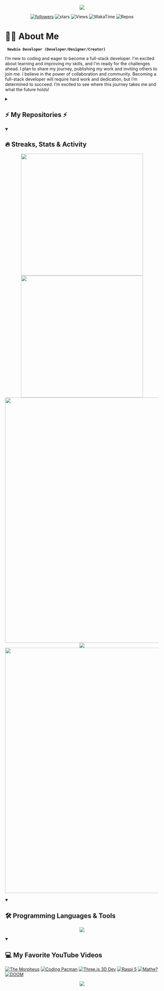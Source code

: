 <!-- Header Animated Image BEGIN -->
<p align="center">
    <img src="https://capsule-render.vercel.app/api?type=waving&height=300&color=000000&fontColor=FF0000&text=Welcome!&fontSize=90&animation=twinkling&fontAlignY=30&desc=I%20am%20Gylan%20Salih&descSize=30" />
</p>
<!-- Header Animated Image END -->


<!-- Social badges section -->
<!-- Badges with custom icons - https://github.com/DenverCoder1/custom-icon-badges -->
<!-- View counter - https://komarev.com -->
<!-- https://custom-icon-badges.demolab.com-->

<p align="center">
  <a href="https://github.com/GylanSalih?tab=followers">
    <img alt="followers" title="Follow me on Github" src="https://custom-icon-badges.demolab.com/github/followers/gylansalih?color=FF0000&logo=person-add&label=Follow&logoColor=white&style=for-the-badge&labelColor=000000"/></a>
    <img alt="stars" title="stars" src="https://custom-icon-badges.demolab.com/github/stars/gylansalih?color=FF0000&style=for-the-badge&logo=star&labelColor=000000"/>
    <img alt="Views" title="Views" src="https://komarev.com/ghpvc/?username=gylansalih&color=00000F&style=for-the-badge"/>
    <img alt="WakaTime" title="WakaTime" src="https://wakatime.com/badge/user/a7712081-caba-4e50-9f41-e59067e77902.svg?&logoColor=white&color=00000F&style=for-the-badge"/>
    <img alt="Repos" title="Repos" src="https://custom-icon-badges.demolab.com/badge/-Gylansalih.com-black?logo=package&style=for-the-badge&logoColor=white"/>
<p/>

<!-- About Me Text BEGIN -->
# 👨‍💻 About Me
**` Newbie Developer (Developer/Designer/Creator)`**

I’m new to coding and eager to become a full-stack developer. I'm excited about learning and improving my skills, and I'm ready for the challenges ahead. I plan to share my journey, publishing my work and inviting others to join me. I believe in the power of collaboration and community. Becoming a full-stack developer will require hard work and dedication, but I’m determined to succeed. I’m excited to see where this journey takes me and what the future holds!
<!-- About Me Text BEGIN -->

<details>
    <summary><h2>⚡ My Repositories ⚡</h2></summary>
<p align="center">
    <a href="https://github.com/GylanSalih/Website-Portfolio" target="_blank">
    <img alt="Portfolio" title="Portfolio" height="150" src="https://github-readme-stats.vercel.app/api/pin/?username=gylansalih&repo=Website-Portfolio&bg_color=000000&text_color=FFFFFF&hide_border=true&title_color=FF0000"/></a>
    <a href="https://github.com/GylanSalih/Slider-Template-Website" target="_blank">
    <img alt="Slider Template" title="Slider Template" height="150" src="https://github-readme-stats.vercel.app/api/pin/?username=gylansalih&repo=Slider-Template-Website&bg_color=000000&text_color=FFFFFF&hide_border=true&title_color=FF0000"/></a>
    <a href="https://github.com/GylanSalih/GylanSalih" target="_blank">
    <img alt="ReadMe.Design" title="ReadMe.Design" height="150" src="https://github-readme-stats.vercel.app/api/pin/?username=gylansalih&repo=GylanSalih&bg_color=000000&title_color=FF0000&text_color=FFFFFF&hide_border=true"/></a>
</details>



<details open>  
  <summary><h2>🔥 Streaks, Stats & Activity</h2></summary>
<p align="center">
    <!-- https://github.com/anuraghazra/github-readme-stats // Github Stats-->
    <img align="center" width="400" src="https://github-readme-stats.vercel.app/api?username=gylansalih&hide_border=true&title_color=FFFFFF&show_icons=true&icon_color=FF0000&ring_color=FF0000&bg_color=000000&text_color=FFFFFF" />
    <!-- https://github.com/DenverCoder1/github-readme-streak-stats // Streaks Stats -->
    <img align="center" width="400" src="https://streak-stats.demolab.com/?user=gylansalih&theme=highcontrast&currStreakNum=FF0000&card_height=205&ring=FF0000&fire=FF0000&border=000000&currStreakLabel=FF0000" />
    <br/>
    <!-- https://github.com/Ashutosh00710/github-readme-activity-graph // Graph-Koordinaten -->
<img width="805" src="https://github-readme-activity-graph.vercel.app/graph?username=gylansalih&theme=high-contrast&area_color=FF0000&area=true&point=FF0000&line=FF0000&hide_border=true&" />
    <!-- https://github.com/anuraghazra/github-readme-stats // Most Used Language-->
    <img align="center" src="https://github-readme-stats.vercel.app/api/top-langs/?username=gylansalih&layout=compact&text_color=FFFFFF&bg_color=000000&card_width=805&hide_border=true&title_color=FF0000" />
    <br/>
    <!-- https://github.com/anuraghazra/github-readme-stats // WakaTime Stats-->
<img align="center" width="805" src="https://github-readme-stats.vercel.app/api/wakatime?username=gylansalih&theme=midnight-purple&card_width=805&title_color=FF0000&bg_color=000000&layout=default&hide_border=true&text_color=FFFFFF" />
</p>
</details>

<details open> 
  <summary><h2>🛠️ Programming Languages & Tools</h2></summary>
    <p align="center">
<img align="center" src="https://skillicons.dev/icons?i=html,css,js,nodejs,php,py,tailwind,ubuntu,threejs,unreal,windows,stackoverflow,github,mysql,vscode,ps,raspberrypi,wordpress,xd,ai&perline=14" />
</p>
</details>

<details open> 
  <summary><h2>💻 My Favorite YouTube Videos</h2></summary>
   <p align="center">
       
<!-- BEGIN YOUTUBE-CARDS -->
[![The Morpheus](https://ytcards.demolab.com/?id=RLgAH_6PevU&tg&title=Morpheus+Reagiert+Cyberangriff&lang=en&timestamp=1636628400&background_color=%230d1117&title_color=%23ffffff&stats_color=%23dedede&max_title_lines=1&width=250&border_radius=5&duration=436 "new video")](https://www.youtube.com/watch?v=RLgAH_6PevU)
[![Coding Pacman](https://ytcards.demolab.com/?id=GXlckaGr0Eo&title=Coding+Pacman&lang=en&timestamp=1636628400&background_color=%230d1117&title_color=%23ffffff&stats_color=%23dedede&max_title_lines=1&width=250&border_radius=5&duration=436 "new video")](https://www.youtube.com/watch?v=GXlckaGr0Eo)
[![Three.js 3D Dev](https://ytcards.demolab.com/?id=FkowOdMjvYo&title=Develop+3D+Animated+Websites&lang=en&timestamp=1636628400&background_color=%230d1117&title_color=%23ffffff&stats_color=%23dedede&max_title_lines=1&width=250&border_radius=5&duration=436 "new video")](https://www.youtube.com/watch?v=FkowOdMjvYo&t=2353s)
[![Raspi 5](https://ytcards.demolab.com/?id=mO-ytowm3XU&tg&title=Raspi+5+Benchmarks&lang=en&timestamp=1636628400&background_color=%230d1117&title_color=%23ffffff&stats_color=%23dedede&max_title_lines=1&width=250&border_radius=5&duration=436 "new video")](https://www.youtube.com/watch?v=mO-ytowm3XU)
[![Mathe?](https://ytcards.demolab.com/?id=zc_kbyd98JY&tg&title=Mathe+in+der+Informatik&lang=en&timestamp=1636628400&background_color=%230d1117&title_color=%23ffffff&stats_color=%23dedede&max_title_lines=1&width=250&border_radius=5&duration=436 "new video")](https://www.youtube.com/watch?v=zc_kbyd98JY)
[![DOOM](https://ytcards.demolab.com/?id=ECqUrT7IdqQ&t=2611s&title=DOOM+Game+in+Python&lang=en&timestamp=1636628400&background_color=%230d1117&title_color=%23ffffff&stats_color=%23dedede&max_title_lines=1&width=250&border_radius=5&duration=436 "new video")](https://www.youtube.com/watch?v=ECqUrT7IdqQ&t=2611s)
<!-- END YOUTUBE-CARDS -->
</p>
</details>



<!-- Footer Animated Image -->
<p align="center">
    <img src="https://capsule-render.vercel.app/api?type=waving&height=300&color=000000&fontColor=FF0000&text=Feel%20free%20to%20Follow&fontSize=60&animation=twinkling&fontAlignY=30&desc=%20for%20more%20Updates&descSize=30&section=footer" />
</p>
